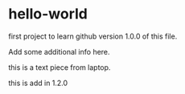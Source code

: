 # hello-world
first project to learn github
version 1.0.0 of this file.

>>>>>>>>>>>>>
Add some additional info here.

>>>>>>>
this is a text piece from laptop.

this is add in 1.2.0